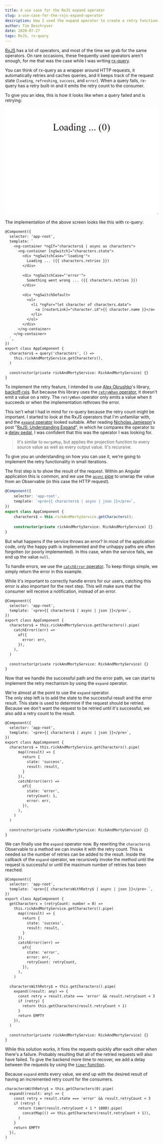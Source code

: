 ```yaml
---
title: A use case for the RxJS expand operator
slug: a-use-case-for-the-rxjs-expand-operator
description: How I used the expand operator to create a retry functionality in rx-query.
author: Tim Deschryver
date: 2020-07-27
tags: RxJS, rx-query
---
```


[RxJS](https://rxjs.dev/) has a lot of operators, and most of the time we grab for the same operators.
On rare occasions, these frequently used operators aren't enough, for me that was the case while I was writing [rx-query](https://github.com/timdeschryver/rx-query).

You can think of rx-query as a wrapper around HTTP requests, it automatically retries and caches queries, and it keeps track of the request state (`loading`, `refreshing`, `success`, and `error`). When a query fails, rx-query has a retry built-in and it emits the retry count to the consumer.

To give you an idea, this is how it looks like when a query failed and is retrying:

![While we're waiting on a response we are in the "loading" state. When a query fails, the retry counter is incremented. After 3 retries it lands in the "error" state.](./images/retry.gif)

The implementation of the above screen looks like this with rx-query:

```ts{6-12,25-28}
@Component({
  selector: 'app-root',
  template: `
    <ng-container *ngIf="characters$ | async as characters">
      <ng-container [ngSwitch]="characters.state">
        <div *ngSwitchCase="'loading'">
          Loading ... ({{ characters.retries }})
        </div>

        <div *ngSwitchCase="'error'">
          Something went wrong ... ({{ characters.retries }})
        </div>

        <div *ngSwitchDefault>
          <ul>
            <li *ngFor="let character of characters.data">
              <a [routerLink]="character.id">{{ character.name }}</a>
            </li>
          </ul>
        </div>
      </ng-container>
    </ng-container>
  `,
})
export class AppComponent {
  characters$ = query('characters', () =>
    this.rickAndMortyService.getCharacters(),
  )

  constructor(private rickAndMortyService: RickAndMortyService) {}
}
```

To implement the retry feature, I intended to use [Alex Okrushko](https://twitter.com/AlexOkrushko)'s library, [backoff-rxjs](https://github.com/alex-okrushko/backoff-rxjs). But because this library uses the [`retryWhen` operator](https://rxjs.dev/api/operators/retryWhen), it doesn't emit a value on a retry. The `retryWhen` operator only emits a value when it succeeds or when the implementation rethrows the error.

This isn't what I had in mind for rx-query because the retry count might be important.
I started to look at the RxJS operators that I'm unfamiliar with, and the [`expand` operator](https://rxjs.dev/api/operators/expand) looked suitable. After reading [Nicholas Jamieson](https://twitter.com/ncjamieson)'s post "[RxJS: Understanding Expand](https://ncjamieson.com/understanding-expand/)", in which he compares the operator to a [delay pedal](<https://en.wikipedia.org/wiki/Delay_(audio_effect)>), I was confident that this was the operator I was looking for.

> It's similar to `mergeMap`, but applies the projection function to every source value as well as every output value. It's recursive.

To give you an understanding on how you can use it, we're going to implement the retry functionality in small iterations.

The first step is to show the result of the request.
Within an Angular application this is common, and we use the [`async` pipe](https://angular.io/api/common/AsyncPipe) to unwrap the value from an Observable (in this case the HTTP request).

```ts
@Component({
	selector: 'app-root',
	template: `<pre>{{ characters$ | async | json }}</pre>`,
})
export class AppComponent {
	characters$ = this.rickAndMortyService.getCharacters();

	constructor(private rickAndMortyService: RickAndMortyService) {}
}
```

But what happens if the service throws an error? In most of the application code, only the happy path is implemented and the unhappy paths are often forgotten (or poorly implemented).
In this case, when the service fails, we end up the value `null`.

To handle errors, we use the [`catchError` operator](https://rxjs.dev/api/operators/catchError).
To keep things simple, we simply return the error in this example.

While it's important to correctly handle errors for our users, catching this error is also important for the next step.
This will make sure that the consumer will receive a notification, instead of an error.

```ts{7-11}
@Component({
  selector: 'app-root',
  template: `<pre>{{ characters$ | async | json }}</pre>`,
})
export class AppComponent {
  characters$ = this.rickAndMortyService.getCharacters().pipe(
    catchError((err) =>
      of({
        error: err,
      }),
    ),
  )

  constructor(private rickAndMortyService: RickAndMortyService) {}
}
```

Now that we handle the successful path and the error path, we can start to implement the retry mechanism by using the `expand` operator.

We're almost at the point to use the `expand` operator.  
The only step left is to add the state to the successful result and the error result.
This state is used to determine if the request should be retried.
Because we don't want the request to be retried until it's successful, we also add a retry count to the result.

```ts{9,15-16}
@Component({
  selector: 'app-root',
  template: `<pre>{{ characters$ | async | json }}</pre>`,
})
export class AppComponent {
  characters$ = this.rickAndMortyService.getCharacters().pipe(
      map((result) => {
        return {
          state: 'success',
          result: result,
        }
      }),
      catchError((err) =>
        of({
          state: 'error',
          retryCount: 1,
          error: err,
        }),
      ),
    )
  )

  constructor(private rickAndMortyService: RickAndMortyService) {}
}
```

We can finally use the `expand` operator now.
By rewriting the `characters$` Observable to a method we can invoke it with the retry count. This is needed so the number of retries can be added to the result. Inside the callback of the `expand` operator, we recursively invoke the method until the request is successful or until the maximum number of retries has been reached.

```ts{6, 24-30}
@Component({
  selector: 'app-root',
  template: `<pre>{{ charactersWithRetry$ | async | json }}</pre> `,
})
export class AppComponent {
  getCharacters = (retryCount: number = 0) =>
    this.rickAndMortyService.getCharacters().pipe(
      map((result) => {
        return {
          state: 'success',
          result: result,
        }
      }),
      catchError((err) =>
        of({
          state: 'error',
          error: err,
          retryCount: retryCount,
        }),
      ),
    )

  charactersWithRetry$ = this.getCharacters().pipe(
    expand((result: any) => {
      const retry = result.state === 'error' && result.retryCount < 3
      if (retry) {
        return this.getCharacters(result.retryCount + 1)
      }
      return EMPTY
    }),
  )

  constructor(private rickAndMortyService: RickAndMortyService) {}
}
```

While this solution works, it fires the requests quickly after each other when there's a failure.
Probably resulting that all of the retried requests will also have failed.
To give the backend more time to recover, we add a delay between the requests by using the [`timer` function](https://rxjs.dev/api/index/function/timer).

Because `expand` emits every value, we end up with the desired result of having an incremented retry count for the consumers.

```ts{5-7}
charactersWithRetry$ = this.getCharacters(0).pipe(
  expand((result: any) => {
    const retry = result.state === 'error' && result.retryCount < 3
    if (retry) {
      return timer(result.retryCount + 1 * 1000).pipe(
        concatMap(() => this.getCharacters(result.retryCount + 1)),
      )
    }
    return EMPTY
  }),
)
```
